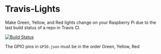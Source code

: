 # Travis-Lights

Make Green, Yellow, and Red lights change on your Raspberry Pi due to the last build status of a repo in Travis CI.

[![Build Status](https://travis-ci.com/Matt-Gleich/Travis-Lights.svg?branch=master)](https://travis-ci.com/Matt-Gleich/Travis-Lights)

The GPIO pins in `GPIO.json` must be in the order Green, Yellow, Red
